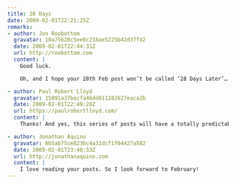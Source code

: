 ```yaml
---
title: 28 Days
date: 2009-02-01T22:21:25Z
remarks:
- author: Jon Roobottom
  gravatar: 10a75628c5ee0c218ae5225b42d37f42
  date: 2009-02-01T22:44:31Z
  url: http://roobottom.com
  content: |
    Good luck.

    Oh, and I hope your 28th Feb post won’t be called ‘28 Days Later’… or have I just spoiled that for you?

- author: Paul Robert Lloyd
  gravatar: 15091a37bacfa4bdd011282627eaca2b
  date: 2009-02-01T22:49:28Z
  url: https://paulrobertlloyd.com/
  content: |
    Thanks! And yes, this series of posts will have a totally predictable outcome – damn you!

- author: Jonathan Aquino
  gravatar: 6b5ab75ce823bc4a31dcf1f04427a582
  date: 2009-02-01T23:40:53Z
  url: http://jonathanaquino.com
  content: |
    I love reading your posts. So I look forward to February!
---
```

